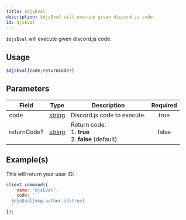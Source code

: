 ```yaml
---
title: $djsEval
description: $djsEval will execute given discord.js code.
id: djsEval
---
```


`$djsEval` will execute given discord.js code.

## Usage

```php
$djsEval[code;returnCode?]
```

## Parameters

| Field       | Type                                                                                              | Description                                                   | Required |
| ----------- | ------------------------------------------------------------------------------------------------- | ------------------------------------------------------------- | :------: |
| code        | [string](https://developer.mozilla.org/en-US/docs/Web/JavaScript/Reference/Global_Objects/String) | Discord.js code to execute.                                   |   true   |
| returnCode? | [string](https://developer.mozilla.org/en-US/docs/Web/JavaScript/Reference/Global_Objects/String) | Return code. <br /> 1. **true** <br /> 2. **false** (default) |  false   |

## Example(s)

This will return your user ID:

```javascript
client.command({
    name: "djsEval",
    code: `
  $djsEval[msg.author.id;true]
  `
});
```
